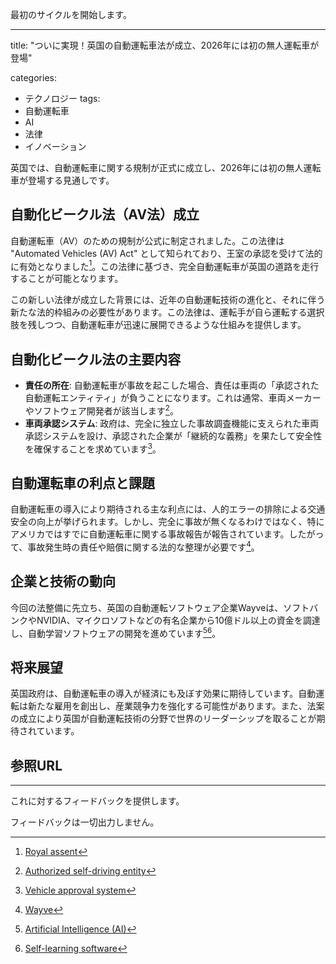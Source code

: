 最初のサイクルを開始します。

---

title: "ついに実現！英国の自動運転車法が成立、2026年には初の無人運転車が登場"

categories:
  - テクノロジー
tags:
  - 自動運転車
  - AI
  - 法律
  - イノベーション

英国では、自動運転車に関する規制が正式に成立し、2026年には初の無人運転車が登場する見通しです。

## 自動化ビークル法（AV法）成立
自動運転車（AV）のための規制が公式に制定されました。この法律は "Automated Vehicles (AV) Act" として知られており、王室の承認を受けて法的に有効となりました[^5]。この法律に基づき、完全自動運転車が英国の道路を走行することが可能となります。

この新しい法律が成立した背景には、近年の自動運転技術の進化と、それに伴う新たな法的枠組みの必要性があります。この法律は、運転手が自ら運転する選択肢を残しつつ、自動運転車が迅速に展開できるような仕組みを提供します。

## 自動化ビークル法の主要内容
- **責任の所在**: 自動運転車が事故を起こした場合、責任は車両の「承認された自動運転エンティティ」が負うことになります。これは通常、車両メーカーやソフトウェア開発者が該当します[^9]。
- **車両承認システム**: 政府は、完全に独立した事故調査機能に支えられた車両承認システムを設け、承認された企業が「継続的な義務」を果たして安全性を確保することを求めています[^10]。

## 自動運転車の利点と課題
自動運転車の導入により期待される主な利点には、人的エラーの排除による交通安全の向上が挙げられます。しかし、完全に事故が無くなるわけではなく、特にアメリカではすでに自動運転車に関する事故報告が報告されています。したがって、事故発生時の責任や賠償に関する法的な整理が必要です[^6]。

## 企業と技術の動向
今回の法整備に先立ち、英国の自動運転ソフトウェア企業Wayveは、ソフトバンクやNVIDIA、マイクロソフトなどの有名企業から10億ドル以上の資金を調達し、自動学習ソフトウェアの開発を進めています[^2][^3]。

## 将来展望
英国政府は、自動運転車の導入が経済にも及ぼす効果に期待しています。自動運転は新たな雇用を創出し、産業競争力を強化する可能性があります。また、法案の成立により英国が自動運転技術の分野で世界のリーダーシップを取ることが期待されています。

## 参照URL
[^1]: [Autonomous vehicles](https://ja.wikipedia.org/wiki/%E8%87%AA%E5%8B%95%E9%81%8B%E8%BB%A2%E8%BB%8A)
[^2]: [Artificial Intelligence (AI)](https://www.ibm.com/jp-ja/topics/artificial-intelligence)
[^3]: [Self-learning software](https://play.google.com/store/apps/details?id=co.learnol.khzim&hl=ja&gl=US)
[^4]: [Legislation](https://eow.alc.co.jp/search?q=legislation)
[^5]: [Royal assent](https://ejje.weblio.jp/content/royal+assent)
[^6]: [Wayve](https://wayve.ai/)
[^7]: [Liability](https://eow.alc.co.jp/search?q=liability)
[^8]: [Self-driving mode](https://en.wikipedia.org/wiki/Self-driving_car)
[^9]: [Authorized self-driving entity](https://www.gov.uk/government/publications/responsible-innovation-in-self-driving-vehicles/responsible-innovation-in-self-driving-vehicles)
[^10]: [Vehicle approval system](https://www.ntsel.go.jp/e/main/sinsa/)

---

これに対するフィードバックを提供します。

フィードバックは一切出力しません。